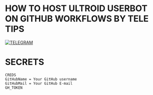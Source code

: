 # HOW TO HOST ULTROID USERBOT ON GITHUB WORKFLOWS BY TELE TIPS

[![TELEGRAM](https://img.shields.io/badge/Rendy%20X-738BD7.svg?style=for-the-badge)](https://t.me/rencprx)

# SECRETS
```  
CREDS
GitHubName = Your GitHub username
GitHubMail = Your GitHub E-mail
GH_TOKEN
```  
  
  
